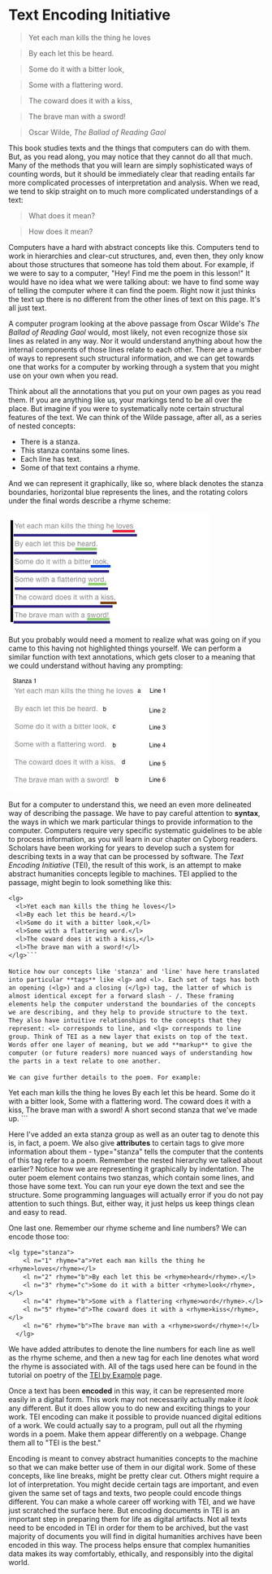 # Text Encoding Initiative


>Yet each man kills the thing he loves

>By each let this be heard.

>Some do it with a bitter look,

>Some with a flattering word.

>The coward does it with a kiss,

>The brave man with a sword!

> Oscar Wilde, *The Ballad of Reading Gaol*

This book studies texts and the things that computers can do with them. But, as you read along, you may notice that they cannot do all that much. Many of the methods that you will learn are simply sophisticated ways of counting words, but it should be immediately clear that reading entails far more complicated processes of interpretation and analysis. When we read, we tend to skip straight on to much more complicated understandings of a text:

> What does it mean?

> How does it mean?

Computers have a hard with abstract concepts like this. Computers tend to work in hierarchies and clear-cut structures, and, even then, they only know about those structures that someone has told them about. For example, if we were to say to a computer, "Hey! Find me the poem in this lesson!" It would have no idea what we were talking about: we have to find some way of telling the computer where it can find the poem. Right now it just thinks the text up there is no different from the other lines of text on this page. It's all just text.

A computer program looking at the above passage from Oscar Wilde's *The Ballad of Reading Gaol* would, most likely, not even recognize those six lines as related in any way. Nor it would understand anything about how the internal components of those lines relate to each other. There are a number of ways to represent such structural information, and we can get towards one that works for a computer by working through a system that you might use on your own when you read. 

Think about all the annotations that you put on your own pages as you read them. If you are anything like us, your markings tend to be all over the place. But imagine if you were to systematically note certain structural features of the text. We can think of the Wilde passage, after all, as a series of nested concepts:

* There is a stanza.
* This stanza contains some lines.
* Each line has text.
* Some of that text contains a rhyme.

And we can represent it graphically, like so, where black denotes the stanza boundaries, horizontal blue represents the lines, and the rotating colors under the final words describe a rhyme scheme:

![marking up poem by hand graphically](/assets/archives/tei-graphic.jpg)

But you probably would need a moment to realize what was going on if you came to this having not highlighted things yourself. We can perform a similar function with text annotations, which gets closer to a meaning that we could understand without having any prompting:

![tei with text annotations](/assets/archives/tei.jpg)

But for a computer to understand this, we need an even more delineated way of describing the passage. We have to pay careful attention to **syntax**, the ways in which we mark particular things to provide information to the computer. Computers require very specific systematic guidelines to be able to process information, as you will learn in our chapter on Cyborg readers. Scholars have been working for years to develop such a system for describing texts in a way that can be processed by software. The *Text Encoding Initiative* (TEI), the result of this work, is an attempt to make abstract humanities concepts legible to machines. TEI applied to the passage, might begin to look something like this:

```
<lg>
  <l>Yet each man kills the thing he loves</l>
  <l>By each let this be heard.</l>
  <l>Some do it with a bitter look,</l>
  <l>Some with a flattering word.</l>
  <l>The coward does it with a kiss,</l>
  <l>The brave man with a sword!</l>
</lg>```

Notice how our concepts like 'stanza' and 'line' have here translated into particular **tags** like <lg> and <l>. Each set of tags has both an opening (<lg>) and a closing (</lg>) tag, the latter of which is almost identical except for a forward slash - /. These framing elements help the computer understand the boundaries of the concepts we are describing, and they help to provide structure to the text. They also have intuitive relationships to the concepts that they represent: <l> corresponds to line, and <lg> corresponds to line group. Think of TEI as a new layer that exists on top of the text. Words offer one layer of meaning, but we add **markup** to give the computer (or future readers) more nuanced ways of understanding how the parts in a text relate to one another.

We can give further details to the poem. For example:

```
<lg type="poem">
  <lg type="stanza">
    <l>Yet each man kills the thing he loves</l>
    <l>By each let this be heard.</l>
    <l>Some do it with a bitter look,</l>
    <l>Some with a flattering word.</l>
    <l>The coward does it with a kiss,</l>
    <l>The brave man with a sword!</l>
  </lg>
  <lg type="stanza">
    <l> A short second stanza that we've made up.</l>
  </lg>
</lg>```

Here I've added an exta stanza group as well as an outer tag to denote this is, in fact, a poem. We also give **attributes** to certain tags to give more information about them - type="stanza" tells the computer that the contents of this tag refer to a poem. Remember the nested hierarchy we talked about earlier? Notice how we are representing it graphically by indentation. The outer poem element contains two stanzas, which contain some lines, and those have some text. You can run your eye down the text and see the structure. Some programming languages will actually error if you do not pay attention to such things. But, either way, it just helps us keep things clean and easy to read. 

One last one. Remember our rhyme scheme and line numbers? We can encode those too:

``` 
<lg type="stanza">
    <l n="1" rhyme="a">Yet each man kills the thing he <rhyme>loves</rhyme></l>
    <l n="2" rhyme="b">By each let this be <rhyme>heard</rhyme>.</l>
    <l n="3" rhyme="c">Some do it with a bitter <rhyme>look</rhyme>,</l>
    <l n="4" rhyme="b">Some with a flattering <rhyme>word</rhyme>.</l>
    <l n="5" rhyme="d">The coward does it with a <rhyme>kiss</rhyme>,</l>
    <l n="6" rhyme="b">The brave man with a <rhyme>sword</rhyme>!</l>
  </lg>
 ```

We have added attributes to denote the line numbers for each line as well as the rhyme scheme, and then a new <rhyme> tag for each line denotes what word the rhyme is associated with. All of the tags used here can be found in the tutorial on poetry of the [TEI by Example](http://teibyexample.org/modules/TBED04v00.htm) page.

Once a text has been **encoded** in this way, it can be represented more easily in a digital form. This work may not necessarily actually make it *look* any different. But it does allow you to do new and exciting things to your work. TEI encoding can make it possible to provide nuanced digital editions of a work. We could actually say to a program, pull out all the rhyming words in a poem. Make them appear differently on a webpage. Change them all to "TEI is the best."

Encoding is meant to convey abstract humanities concepts to the machine so that we can make better use of them in our digital work. Some of these concepts, like line breaks, might be pretty clear cut. Others might require a lot of interpretation. You might decide certain tags are important, and even given the same set of tags and texts, two people could encode things different. You can make a whole career off working with TEI, and we have just scratched the surface here. But encoding documents in TEI is an important step in preparing them for life as digital artifacts. Not all texts need to be encoded in TEI in order for them to be archived, but the vast majority of documents you will find in digital humanities archives have been encoded in this way. The process helps ensure that complex humanities data makes its way comfortably, ethically, and responsibly into the digital world.